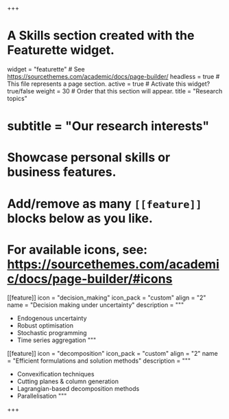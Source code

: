 +++
# A Skills section created with the Featurette widget.
widget = "featurette"  # See https://sourcethemes.com/academic/docs/page-builder/
headless = true  # This file represents a page section.
active = true  # Activate this widget? true/false
weight = 30  # Order that this section will appear.
title = "Research topics"
# subtitle = "Our research interests"

# Showcase personal skills or business features.
#
# Add/remove as many `[[feature]]` blocks below as you like.
#
# For available icons, see: https://sourcethemes.com/academic/docs/page-builder/#icons

[[feature]]
  icon = "decision_making"
  icon_pack = "custom"
  align = "2"
  name = "Decision making under uncertainty"
  description = """
  - Endogenous uncertainty
  - Robust optimisation
  - Stochastic programming
  - Time series aggregation
  """

[[feature]]
  icon = "decomposition"
  icon_pack = "custom"
  align = "2"
  name = "Efficient formulations and solution methods"
  description = """
  - Convexification techniques
  - Cutting planes & column generation
  - Lagrangian-based decomposition methods
  - Parallelisation
  """

+++
<style>
   #research .row.featurette {justify-content: center}
    #research .row.featurette .col-12:nth-child(3), 
    #research .row.featurette .col-12:nth-child(4) {
    max-width: 100% !important;
    flex: 0 0 50%;
 </style>
 
